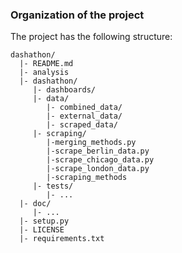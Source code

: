 ### Organization of the project

The project has the following structure:

```
dashathon/
  |- README.md
  |- analysis
  |- dashathon/
     |- dashboards/
     |- data/
		|- combined_data/
		|- external_data/
		|- scraped_data/
     |- scraping/
        |-merging_methods.py
        |-scrape_berlin_data.py
        |-scrape_chicago_data.py
        |-scrape_london_data.py
        |-scraping_methods
     |- tests/
        |- ...
  |- doc/
     |- ...
  |- setup.py
  |- LICENSE
  |- requirements.txt
